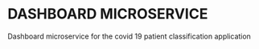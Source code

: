 # DASHBOARD MICROSERVICE

Dashboard microservice for the covid 19 patient classification application
